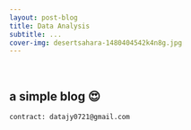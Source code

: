 ```yaml
---
layout: post-blog
title: Data Analysis
subtitle: ...
cover-img: desertsahara-1480404542k4n8g.jpg
---
```


<br/>


## **a simple blog** &#128525;


```
contract: datajy0721@gmail.com
```
